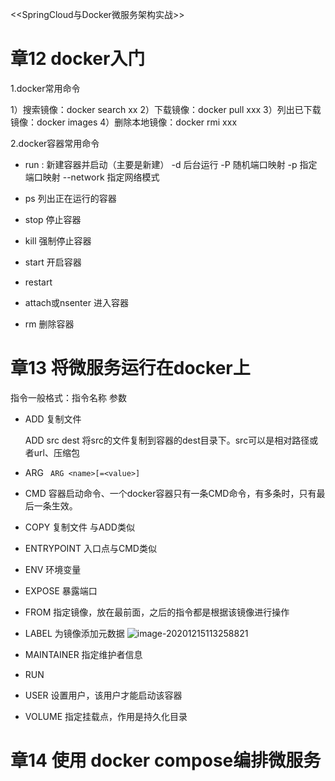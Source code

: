 <<SpringCloud与Docker微服务架构实战>>

# 章12 docker入门

1.docker常用命令

1）搜索镜像：docker search xx
2）下载镜像：docker pull  xxx
3）列出已下载镜像：docker images 
4）删除本地镜像：docker rmi xxx

2.docker容器常用命令

- run : 新建容器并启动（主要是新建）
  -d 后台运行
  -P 随机端口映射
  -p 指定端口映射
  --network 指定网络模式

- ps 列出正在运行的容器
- stop 停止容器
- kill 强制停止容器
- start 开启容器
- restart
- attach或nsenter 进入容器
- rm 删除容器

# 章13 将微服务运行在docker上

指令一般格式：指令名称  参数

- ADD 复制文件

  ADD src  dest
  将src的文件复制到容器的dest目录下。src可以是相对路径或者url、压缩包

- ARG
  ` ARG <name>[=<value>]`

- CMD 容器启动命令、一个docker容器只有一条CMD命令，有多条时，只有最后一条生效。

- COPY 复制文件 与ADD类似

- ENTRYPOINT 入口点与CMD类似

- ENV 环境变量

- EXPOSE 暴露端口

- FROM 指定镜像，放在最前面，之后的指令都是根据该镜像进行操作

- LABEL 为镜像添加元数据
  ![image-20201215113258821](G:\_document\1typora_document\SpringCloud与Docker微服务架构实战.assets\image-20201215113258821.png)

- MAINTAINER 指定维护者信息

- RUN 

- USER 设置用户，该用户才能启动该容器

- VOLUME 指定挂载点，作用是持久化目录



# 章14 使用 docker compose编排微服务

